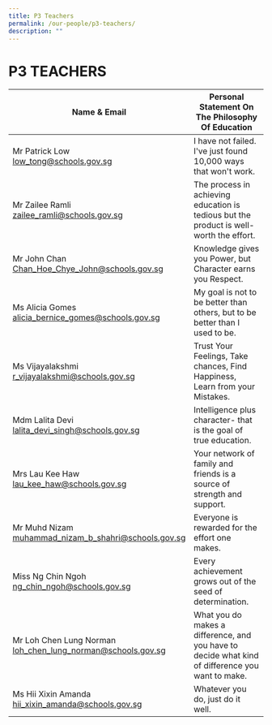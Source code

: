 ```yaml
---
title: P3 Teachers
permalink: /our-people/p3-teachers/
description: ""
---
```

# **P3 TEACHERS**

| Name & Email 	| Personal Statement On The Philosophy Of Education 	|
|---	|---	|
| Mr Patrick Low <br>[low_tong@schools.gov.sg](mailto:low_tong@schools.gov.sg) 	| I have not failed. I've just found 10,000 ways that won't work. 	|
| Mr Zailee Ramli <br>[zailee_ramli@schools.gov.sg](mailto:zailee_ramli@schools.gov.sg) 	|  The process in achieving education is tedious but the product is well-worth the effort. 	|
| Mr John Chan<br>[Chan_Hoe_Chye_John@schools.gov.sg](mailto:Chan_Hoe_Chye_John@schools.gov.sg) 	| Knowledge gives you Power, but Character earns you Respect. 	|
| Ms Alicia Gomes<br>[alicia_bernice_gomes@schools.gov.sg](mailto:alicia_bernice_gomes@schools.gov.sg) 	| My goal is not to be better than others, but to be better than I used to be. 	|
| Ms Vijayalakshmi  <br>[r_vijayalakshmi@schools.gov.sg](mailto:r_vijayalakshmi@schools.gov.sg) 	| Trust Your Feelings, Take chances, Find Happiness, Learn from your Mistakes. 	|
| Mdm Lalita Devi<br>[lalita_devi_singh@schools.gov.sg](mailto:lalita_devi_singh@schools.gov.sg) 	| Intelligence plus character- that is the goal of true education. 	|
| Mrs Lau Kee Haw <br>[lau_kee_haw@schools.gov.sg](mailto:lau_kee_haw@schools.gov.sg) 	| Your network of family and friends is a source of strength and support. 	|
| Mr Muhd Nizam<br>[muhammad_nizam_b_shahri@schools.gov.sg](mailto:muhammad_nizam_b_shahri@schools.gov.sg) 	| Everyone is rewarded for the effort one makes. 	|
| Miss Ng Chin Ngoh<br>[ng_chin_ngoh@schools.gov.sg](mailto:ng_chin_ngoh@schools.gov.sg) 	| Every achievement grows out of the seed of determination. 	|
| Mr Loh Chen Lung Norman<br>[loh_chen_lung_norman@schools.gov.sg](mailto:loh_chen_lung_norman@schools.gov.sg) 	|  What you do makes a difference, and you have to decide what kind of difference you want to make. 	|
| Ms Hii Xixin Amanda<br>[hii_xixin_amanda@schools.gov.sg](mailto:hii_xixin_amanda@schools.gov.sg) 	| Whatever you do, just do it well.  	|